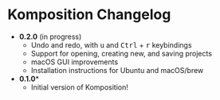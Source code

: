 # Komposition Changelog

* **0.2.0** (in progress)
  - Undo and redo, with <kbd>u</kbd> and <kbd>Ctrl</kbd> + <kbd>r</kbd> keybindings
  - Support for opening, creating new, and saving projects
  - macOS GUI improvements
  - Installation instructions for Ubuntu and macOS/brew
* **0.1.0***
  - Initial version of Komposition!
